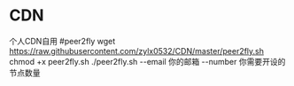 # CDN
个人CDN自用
#peer2fly
wget https://raw.githubusercontent.com/zylx0532/CDN/master/peer2fly.sh
chmod +x peer2fly.sh
./peer2fly.sh --email 你的邮箱 --number 你需要开设的节点数量
